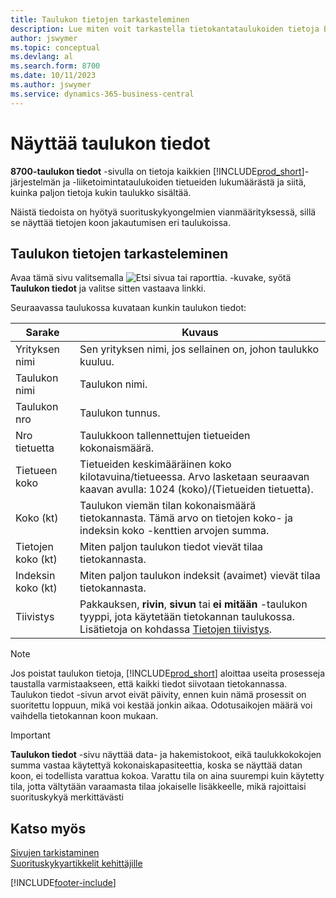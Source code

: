 ```yaml
---
title: Taulukon tietojen tarkasteleminen
description: Lue miten voit tarkastella tietokantataulukoiden tietoja Business Centralissa.
author: jswymer
ms.topic: conceptual
ms.devlang: al
ms.search.form: 8700
ms.date: 10/11/2023
ms.author: jswymer
ms.service: dynamics-365-business-central
---
```


# <a name="viewing-table-information"></a>Näyttää taulukon tiedot

**8700-taulukon tiedot** -sivulla on tietoja kaikkien [!INCLUDE[prod_short](includes/prod_short.md)]-järjestelmän ja -liiketoimintataulukoiden tietueiden lukumäärästä ja siitä, kuinka paljon tietoja kukin taulukko sisältää.

Näistä tiedoista on hyötyä suorituskykyongelmien vianmäärityksessä, sillä se näyttää tietojen koon jakautumisen eri taulukoissa.

## <a name="view-table-information"></a>Taulukon tietojen tarkasteleminen

Avaa tämä sivu valitsemalla ![Etsi sivua tai raporttia.](media/ui-search/search_small.png "Etsi sivua tai raporttia -kuvake") -kuvake, syötä **Taulukon tiedot** ja valitse sitten vastaava linkki.

Seuraavassa taulukossa kuvataan kunkin taulukon tiedot:

|Sarake|Kuvaus|
|------|-----------|
|Yrityksen nimi|Sen yrityksen nimi, jos sellainen on, johon taulukko kuuluu.|
|Taulukon nimi|Taulukon nimi.|
|Taulukon nro|Taulukon tunnus.|
|Nro tietuetta|Taulukkoon tallennettujen tietueiden kokonaismäärä.|
|Tietueen koko|Tietueiden keskimääräinen koko kilotavuina/tietueessa. Arvo lasketaan seuraavan kaavan avulla: 1024 (koko)/(Tietueiden tietuetta). |
|Koko (kt)|Taulukon viemän tilan kokonaismäärä tietokannasta. Tämä arvo on tietojen koko- ja indeksin koko -kenttien arvojen summa.|
|Tietojen koko (kt)|Miten paljon taulukon tiedot vievät tilaa tietokannasta.|
|Indeksin koko (kt)|Miten paljon taulukon indeksit (avaimet) vievät tilaa tietokannasta.|
|Tiivistys|Pakkauksen, **rivin**, **sivun** tai **ei mitään** -taulukon tyyppi, jota käytetään tietokannan taulukossa. Lisätietoja on kohdassa [Tietojen tiivistys](/sql/relational-databases/data-compression/data-compression?).|

> [!NOTE]
> Jos poistat taulukon tietoja, [!INCLUDE[prod_short](includes/prod_short.md)] aloittaa useita prosesseja taustalla varmistaakseen, että kaikki tiedot siivotaan tietokannassa. Taulukon tiedot -sivun arvot eivät päivity, ennen kuin nämä prosessit on suoritettu loppuun, mikä voi kestää jonkin aikaa. Odotusaikojen määrä voi vaihdella tietokannan koon mukaan.

> [!IMPORTANT]  
> **Taulukon tiedot** -sivu näyttää data- ja hakemistokoot, eikä taulukkokokojen summa vastaa käytettyä kokonaiskapasiteettia, koska se näyttää datan koon, ei todellista varattua kokoa. Varattu tila on aina suurempi kuin käytetty tila, jotta vältytään varaamasta tilaa jokaiselle lisäkkeelle, mikä rajoittaisi suorituskykyä merkittävästi


## <a name="see-also"></a>Katso myös

[Sivujen tarkistaminen](across-inspect-page.md)  
[Suorituskykyartikkelit kehittäjille](/dynamics365/business-central/dev-itpro/performance/performance-developer)  


[!INCLUDE[footer-include](includes/footer-banner.md)]
